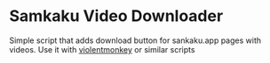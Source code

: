 # Samkaku Video Downloader

Simple script that adds download button for sankaku.app pages with videos. Use it with [violentmonkey](https://addons.mozilla.org/en-US/firefox/addon/violentmonkey/) or similar scripts
